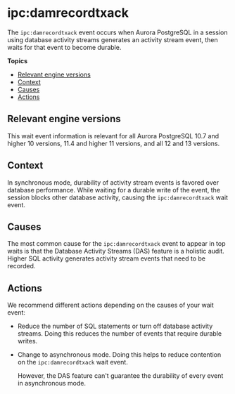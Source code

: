 # ipc:damrecordtxack<a name="apg-waits.ipcdamrecordtxac"></a>

The `ipc:damrecordtxack` event occurs when Aurora PostgreSQL in a session using database activity streams generates an activity stream event, then waits for that event to become durable\. 

**Topics**
+ [Relevant engine versions](#apg-waits.ipcdamrecordtxac.context.supported)
+ [Context](#apg-waits.ipcdamrecordtxac.context)
+ [Causes](#apg-waits.ipcdamrecordtxac.causes)
+ [Actions](#apg-waits.ipcdamrecordtxac.actions)

## Relevant engine versions<a name="apg-waits.ipcdamrecordtxac.context.supported"></a>

This wait event information is relevant for all Aurora PostgreSQL 10\.7 and higher 10 versions, 11\.4 and higher 11 versions, and all 12 and 13 versions\.

## Context<a name="apg-waits.ipcdamrecordtxac.context"></a>

In synchronous mode, durability of activity stream events is favored over database performance\. While waiting for a durable write of the event, the session blocks other database activity, causing the `ipc:damrecordtxack` wait event\.

## Causes<a name="apg-waits.ipcdamrecordtxac.causes"></a>

The most common cause for the `ipc:damrecordtxack` event to appear in top waits is that the Database Activity Streams \(DAS\) feature is a holistic audit\. Higher SQL activity generates activity stream events that need to be recorded\.

## Actions<a name="apg-waits.ipcdamrecordtxac.actions"></a>

We recommend different actions depending on the causes of your wait event:
+ Reduce the number of SQL statements or turn off database activity streams\. Doing this reduces the number of events that require durable writes\.
+ Change to asynchronous mode\. Doing this helps to reduce contention on the `ipc:damrecordtxack` wait event\.

  However, the DAS feature can't guarantee the durability of every event in asynchronous mode\.